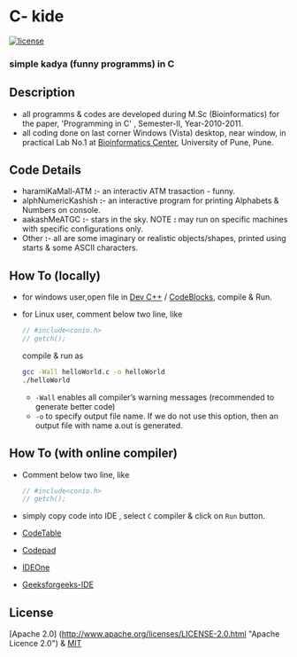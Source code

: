 C- kide
=====

[![license](https://img.shields.io/github/license/mashape/apistatus.svg?style=flat-square)]()

### simple kadya (funny programms) in C


## Description

- all programms & codes are developed during M.Sc (Bioinformatics) for the paper, 'Programming in C'  , Semester-II, Year-2010-2011.
- all coding done on last corner Windows (Vista) desktop, near window, in practical Lab No.1  at [Bioinformatics Center](http://117.239.43.116/index.html "Homepage"), University of Pune, Pune.


## Code Details

- haramiKaMall-ATM __:__- an interactiv ATM trasaction - funny.
- alphNumericKashish __:__- an interactive program  for printing Alphabets & Numbers on console.
- aakashMeATGC __:__- stars in the sky. NOTE __:__ may run on specific machines with specific configurations only.
- Other __:__- all are some imaginary or realistic objects/shapes, printed using starts & some ASCII characters.


## How To (locally)
- for windows user,open file in [Dev C++](http://www.bloodshed.net/devcpp.html) / [CodeBlocks](http://www.codeblocks.org/), compile & Run.
- for Linux user, comment below two line, like

	```C
	// #include<conio.h>
	// getch();
	```

	compile & run as

	```sh
	gcc -Wall helloWorld.c -o helloWorld
	./helloWorld	
	```
	
	- `-Wall` enables all compiler’s warning messages (recommended to generate better code)
	- `-o` to specify output file name. If we do not use this option, then an output file with name a.out is generated.  
	
## How To (with online compiler)
- Comment below two line, like

	```c
	// #include<conio.h>
	// getch();
	```
	
- simply copy code into IDE , select `C` compiler & click on `Run` button.
- [CodeTable](https://code.hackerearth.com)
- [Codepad](http://codepad.org/)
- [IDEOne](http://ideone.com/)
- [Geeksforgeeks-IDE](http://code.geeksforgeeks.org/)

## License

[Apache 2.0] (http://www.apache.org/licenses/LICENSE-2.0.html "Apache Licence 2.0") & [MIT](http://opensource.org/licenses/MIT "Licence")
